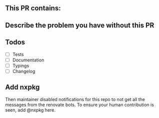 <!-- REMOVE EVERYTHING WRITTEN IN UPPERCASE -->

<!-- IMPORTANT:
  - EACH CHANGE TO THE SOURCE CODE, REQUIRES AT LEAST ONE TEST
    THAT COVERS THE CHANGE IN BEHAVIOR.
-->

<!--
  TO LEARN HOW TO MAKE THE PERFECT PULL REQUEST, READ THIS:
  https://simonwillison.net/2022/Oct/29/the-perfect-commit/
-->

## This PR contains:
<!--
 - IMPROVED DOCS
 - IMPROVED TESTS
 - IMPROVED typings
 - A BUGFIX
 - A NEW FEATURE
 - A BREAKING CHANGE
 - SOMETHING ELSE
-->

## Describe the problem you have without this PR
<!-- DESCRIBE PROBLEM HERE OR LINK TO AN ISSUE -->

## Todos <!-- REMOVE THIS BLOCK OR PARTS OF IT IF NOT NEEDED -->
- [ ] Tests
- [ ] Documentation
- [ ] Typings
- [ ] Changelog

## Add nxpkg

Then maintainer disabled notifications for this repo to not get all the messages from the renovate bots.
To ensure your human contribution is seen, add @nxpkg here.
